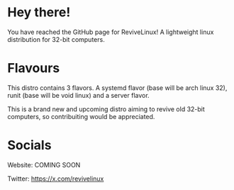 # Hey there! 
You have reached the GitHub page for ReviveLinux! A lightweight linux distribution for 32-bit computers.

# Flavours
This distro contains 3 flavors. A systemd flavor (base will be arch linux 32), runit (base will be void linux) and a server flavor.

This is a brand new and upcoming distro aiming to revive old 32-bit computers, so contribuiting would be appreciated.

# Socials
Website: COMING SOON

Twitter: https://x.com/revivelinux

